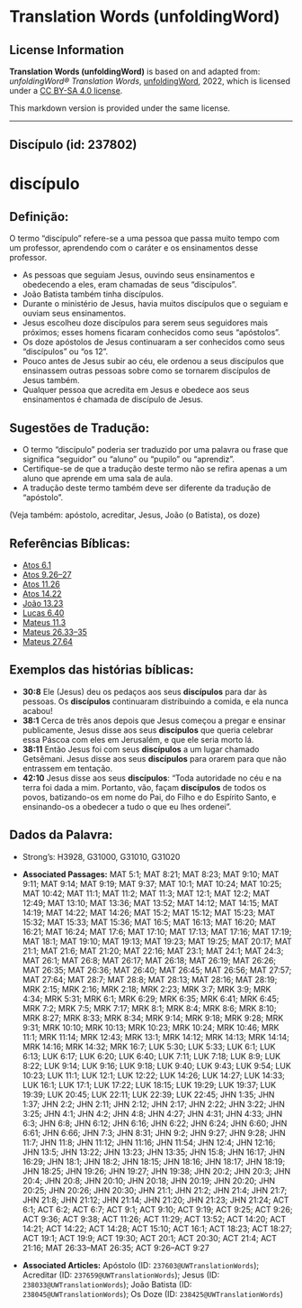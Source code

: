 # Translation Words (unfoldingWord)

## License Information

**Translation Words (unfoldingWord)** is based on and adapted from: _unfoldingWord® Translation Words_, [unfoldingWord](https://unfoldingword.org/utw), 2022, which is licensed under a [CC BY-SA 4.0 license](https://creativecommons.org/licenses/by-sa/4.0/legalcode.en).

This markdown version is provided under the same license.



--------------------------------

## Discípulo (id: 237802)

discípulo
=========

Definição:
----------

O termo “discípulo” refere\-se a uma pessoa que passa muito tempo com um professor, aprendendo com o caráter e os ensinamentos desse professor.

* As pessoas que seguiam Jesus, ouvindo seus ensinamentos e obedecendo a eles, eram chamadas de seus “discípulos”.
* João Batista também tinha discípulos.
* Durante o ministério de Jesus, havia muitos discípulos que o seguiam e ouviam seus ensinamentos.
* Jesus escolheu doze discípulos para serem seus seguidores mais próximos; esses homens ficaram conhecidos como seus “apóstolos”.
* Os doze apóstolos de Jesus continuaram a ser conhecidos como seus “discípulos” ou “os 12”.
* Pouco antes de Jesus subir ao céu, ele ordenou a seus discípulos que ensinassem outras pessoas sobre como se tornarem discípulos de Jesus também.
* Qualquer pessoa que acredita em Jesus e obedece aos seus ensinamentos é chamada de discípulo de Jesus.

Sugestões de Tradução:
----------------------

* O termo “discípulo” poderia ser traduzido por uma palavra ou frase que significa “seguidor” ou “aluno” ou “pupilo” ou “aprendiz”.
* Certifique\-se de que a tradução deste termo não se refira apenas a um aluno que aprende em uma sala de aula.
* A tradução deste termo também deve ser diferente da tradução de “apóstolo”.

(Veja também: apóstolo, acreditar, Jesus, João (o Batista), os doze)

Referências Bíblicas:
---------------------

* [Atos 6\.1](https://ref.ly/Acts6:1)
* [Atos 9\.26–27](https://ref.ly/Acts9:26-Acts9:27)
* [Atos 11\.26](https://ref.ly/Acts11:26)
* [Atos 14\.22](https://ref.ly/Acts14:22)
* [João 13\.23](https://ref.ly/John13:23)
* [Lucas 6\.40](https://ref.ly/Luke6:40)
* [Mateus 11\.3](https://ref.ly/Matt11:3)
* [Mateus 26\.33–35](https://ref.ly/Matt26:33-Matt26:35)
* [Mateus 27\.64](https://ref.ly/Matt27:64)

Exemplos das histórias bíblicas:
--------------------------------

* **30:8** Ele (Jesus) deu os pedaços aos seus **discípulos** para dar às pessoas. Os **discípulos** continuaram distribuindo a comida, e ela nunca acabou!
* **38:1** Cerca de três anos depois que Jesus começou a pregar e ensinar publicamente, Jesus disse aos seus **discípulos** que queria celebrar essa Páscoa com eles em Jerusalém, e que ele seria morto lá.
* **38:11** Então Jesus foi com seus **discípulos** a um lugar chamado Getsêmani. Jesus disse aos seus **discípulos** para orarem para que não entrassem em tentação.
* **42:10** Jesus disse aos seus **discípulos**: “Toda autoridade no céu e na terra foi dada a mim. Portanto, vão, façam **discípulos** de todos os povos, batizando\-os em nome do Pai, do Filho e do Espírito Santo, e ensinando\-os a obedecer a tudo o que eu lhes ordenei”.

Dados da Palavra:
-----------------

* Strong’s: H3928, G31000, G31010, G31020

* **Associated Passages:** MAT 5:1; MAT 8:21; MAT 8:23; MAT 9:10; MAT 9:11; MAT 9:14; MAT 9:19; MAT 9:37; MAT 10:1; MAT 10:24; MAT 10:25; MAT 10:42; MAT 11:1; MAT 11:2; MAT 11:3; MAT 12:1; MAT 12:2; MAT 12:49; MAT 13:10; MAT 13:36; MAT 13:52; MAT 14:12; MAT 14:15; MAT 14:19; MAT 14:22; MAT 14:26; MAT 15:2; MAT 15:12; MAT 15:23; MAT 15:32; MAT 15:33; MAT 15:36; MAT 16:5; MAT 16:13; MAT 16:20; MAT 16:21; MAT 16:24; MAT 17:6; MAT 17:10; MAT 17:13; MAT 17:16; MAT 17:19; MAT 18:1; MAT 19:10; MAT 19:13; MAT 19:23; MAT 19:25; MAT 20:17; MAT 21:1; MAT 21:6; MAT 21:20; MAT 22:16; MAT 23:1; MAT 24:1; MAT 24:3; MAT 26:1; MAT 26:8; MAT 26:17; MAT 26:18; MAT 26:19; MAT 26:26; MAT 26:35; MAT 26:36; MAT 26:40; MAT 26:45; MAT 26:56; MAT 27:57; MAT 27:64; MAT 28:7; MAT 28:8; MAT 28:13; MAT 28:16; MAT 28:19; MRK 2:15; MRK 2:16; MRK 2:18; MRK 2:23; MRK 3:7; MRK 3:9; MRK 4:34; MRK 5:31; MRK 6:1; MRK 6:29; MRK 6:35; MRK 6:41; MRK 6:45; MRK 7:2; MRK 7:5; MRK 7:17; MRK 8:1; MRK 8:4; MRK 8:6; MRK 8:10; MRK 8:27; MRK 8:33; MRK 8:34; MRK 9:14; MRK 9:18; MRK 9:28; MRK 9:31; MRK 10:10; MRK 10:13; MRK 10:23; MRK 10:24; MRK 10:46; MRK 11:1; MRK 11:14; MRK 12:43; MRK 13:1; MRK 14:12; MRK 14:13; MRK 14:14; MRK 14:16; MRK 14:32; MRK 16:7; LUK 5:30; LUK 5:33; LUK 6:1; LUK 6:13; LUK 6:17; LUK 6:20; LUK 6:40; LUK 7:11; LUK 7:18; LUK 8:9; LUK 8:22; LUK 9:14; LUK 9:16; LUK 9:18; LUK 9:40; LUK 9:43; LUK 9:54; LUK 10:23; LUK 11:1; LUK 12:1; LUK 12:22; LUK 14:26; LUK 14:27; LUK 14:33; LUK 16:1; LUK 17:1; LUK 17:22; LUK 18:15; LUK 19:29; LUK 19:37; LUK 19:39; LUK 20:45; LUK 22:11; LUK 22:39; LUK 22:45; JHN 1:35; JHN 1:37; JHN 2:2; JHN 2:11; JHN 2:12; JHN 2:17; JHN 2:22; JHN 3:22; JHN 3:25; JHN 4:1; JHN 4:2; JHN 4:8; JHN 4:27; JHN 4:31; JHN 4:33; JHN 6:3; JHN 6:8; JHN 6:12; JHN 6:16; JHN 6:22; JHN 6:24; JHN 6:60; JHN 6:61; JHN 6:66; JHN 7:3; JHN 8:31; JHN 9:2; JHN 9:27; JHN 9:28; JHN 11:7; JHN 11:8; JHN 11:12; JHN 11:16; JHN 11:54; JHN 12:4; JHN 12:16; JHN 13:5; JHN 13:22; JHN 13:23; JHN 13:35; JHN 15:8; JHN 16:17; JHN 16:29; JHN 18:1; JHN 18:2; JHN 18:15; JHN 18:16; JHN 18:17; JHN 18:19; JHN 18:25; JHN 19:26; JHN 19:27; JHN 19:38; JHN 20:2; JHN 20:3; JHN 20:4; JHN 20:8; JHN 20:10; JHN 20:18; JHN 20:19; JHN 20:20; JHN 20:25; JHN 20:26; JHN 20:30; JHN 21:1; JHN 21:2; JHN 21:4; JHN 21:7; JHN 21:8; JHN 21:12; JHN 21:14; JHN 21:20; JHN 21:23; JHN 21:24; ACT 6:1; ACT 6:2; ACT 6:7; ACT 9:1; ACT 9:10; ACT 9:19; ACT 9:25; ACT 9:26; ACT 9:36; ACT 9:38; ACT 11:26; ACT 11:29; ACT 13:52; ACT 14:20; ACT 14:21; ACT 14:22; ACT 14:28; ACT 15:10; ACT 16:1; ACT 18:23; ACT 18:27; ACT 19:1; ACT 19:9; ACT 19:30; ACT 20:1; ACT 20:30; ACT 21:4; ACT 21:16; MAT 26:33–MAT 26:35; ACT 9:26–ACT 9:27
* **Associated Articles:** Apóstolo (ID: `237603@UWTranslationWords`); Acreditar (ID: `237659@UWTranslationWords`); Jesus (ID: `238033@UWTranslationWords`); João Batista (ID: `238045@UWTranslationWords`); Os Doze (ID: `238425@UWTranslationWords`)

